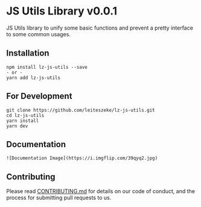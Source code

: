 # JS Utils Library v0.0.1

JS Utils library to unify some basic functions and prevent a pretty interface to some common usages.

## Installation

    npm install lz-js-utils --save
    - or -
    yarn add lz-js-utils

## For Development

    git clone https://github.com/leiteszeke/lz-js-utils.git
    cd lz-js-utils
    yarn install
    yarn dev

## Documentation

    ![Documentation Image](https://i.imgflip.com/39qyq2.jpg)

## Contributing

Please read [CONTRIBUTING.md](https://gist.github.com/PurpleBooth/b24679402957c63ec426) for details on our code of conduct, and the process for submitting pull requests to us.
